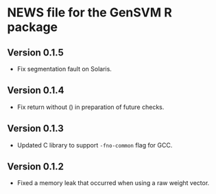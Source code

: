 # NEWS file for the GenSVM R package

## Version 0.1.5

* Fix segmentation fault on Solaris.

## Version 0.1.4

* Fix return without () in preparation of future checks.

## Version 0.1.3

* Updated C library to support ``-fno-common`` flag for GCC.

## Version 0.1.2

* Fixed a memory leak that occurred when using a raw weight vector.
